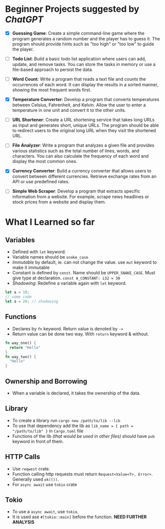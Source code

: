 # Beginner Projects suggested by _ChatGPT_

- [x] **Guessing Game**: Create a simple command-line game where the program generates a random number and the player has to guess it. The program should provide hints such as "too high" or "too low" to guide the player.

- [ ] **Todo List**: Build a basic todo list application where users can add, update, and remove tasks. You can store the tasks in memory or use a file-based approach to persist the data.

- [ ] **Word Count**: Write a program that reads a text file and counts the occurrences of each word. It can display the results in a sorted manner, showing the most frequent words first.

- [x] **Temperature Converter**: Develop a program that converts temperatures between Celsius, Fahrenheit, and Kelvin. Allow the user to enter a temperature in one unit and convert it to the other units.

- [ ] **URL Shortener**: Create a URL shortening service that takes long URLs as input and generates short, unique URLs. The program should be able to redirect users to the original long URL when they visit the shortened URL.

- [ ] **File Analyzer**: Write a program that analyzes a given file and provides various statistics such as the total number of lines, words, and characters. You can also calculate the frequency of each word and display the most common ones.

- [x] **Currency Converter**: Build a currency converter that allows users to convert between different currencies. Retrieve exchange rates from an API or use predefined rates.

- [ ] **Simple Web Scraper**: Develop a program that extracts specific information from a website. For example, scrape news headlines or stock prices from a website and display them.

# What I Learned so far

## Variables

- Defined with `let` keyword.
- Variable names should be `snake_case`
- _Immutable_ by default, ie. can not change the value. use `mut` keyword to make it immutable
- Constant is defined by `const`. Name should be `UPPER_SNAKE_CASE`. Must give type at declaration. `const A_CONSTANT: i32 = 30`
- _Shadowing_: Redefine a variable again with `let` keyword.

```rust
let a = 10;
// some code
let a = 20; // shadowing
```

## Functions

- Declares by `fn` keyword. Return value is denoted by `->`
- Return value can be done two way. With `return` keyword & without.

```rust
fn way_one() {
  return "Hello"
}
fn way_two() {
  "Hello"
}
```

## Ownership and Borrowing

- When a variable is declared, it takes the ownership of the data.

## Library

- To create a library run `cargo new /path/to/lib --lib`
- To use that dependency add the lib as `lib_name = { path = "/path/to/lib" }` in `Cargo.toml` file
- Functions of the lib _(that would be used in other files)_ should have `pub` keyword in front of them.

## HTTP Calls

- Use `reqwest` crate.
- Function calling http requests must return `Request<Value<T>, Error>`. Generally used `ok(())`.
- For `async await` use `tokio` crate

## Tokio

- To use a `async await`, use `tokio`.
- It is used ase `#[tokio::main]` before the function. **NEED FURTHER ANALYSIS**
